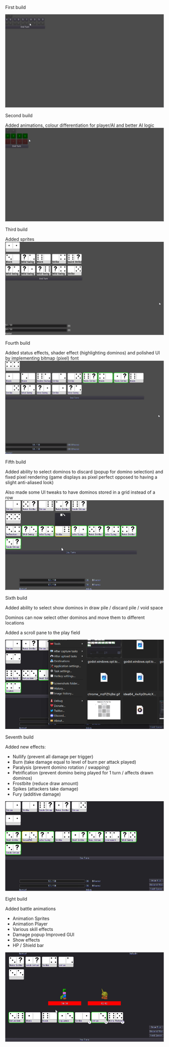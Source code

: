 First build

![First Build](https://github.com/boomyville/domino-dominion/blob/main/screenRecordings/11October2024.gif?raw=true)

Second build

Added animations, colour differentiation for player/AI and better AI logic
![Second Build](https://github.com/boomyville/domino-dominion/blob/main/screenRecordings/14October2024.gif?raw=true)

Third build

Added sprites
![Third Build](https://github.com/boomyville/domino-dominion/blob/main/screenRecordings/23October2024.gif?raw=true)

Fourth build

Added status effects, shader effect (highlighting dominos) and polished UI by implementing bitmap (pixel) font
![Fourth Build](https://github.com/boomyville/domino-dominion/blob/main/screenRecordings/28October2024.gif?raw=true)

Fifth build

Added ability to select dominos to discard (popup for domino selection) and fixed pixel rendering (game displays as pixel perfect opposed to having a slight anti-aliased look)

Also made some UI tweaks to have dominos stored in a grid instead of a row
![Fifth Build](https://github.com/boomyville/domino-dominion/blob/main/screenRecordings/31October2024.gif?raw=true)

Sixth build

Added ability to select show dominos in draw pile / discard pile / void space 

Dominos can now select other dominos and move them to different locations

Added a scroll pane to the play field 

![Sixth Build](https://github.com/boomyville/domino-dominion/blob/main/screenRecordings/8November2024.gif?raw=true)

Seventh build

Added new effects:
- Nullify (prevent all damage per trigger)
- Burn (take damage equal to level of burn per attack played)
- Paralysis (prevent domino rotation / swapping)
- Petrification (prevent domino being played for 1 turn / affects drawn dominos)
- Frostbite (reduce draw amount)
- Spikes (attackers take damage)
- Fury (additive damage)

![Seventh Build](https://github.com/boomyville/domino-dominion/blob/main/screenRecordings/14November2024.gif?raw=true)

Eight build

Added battle animations
 - Animation Sprites
 - Animation Player
 - Various skill effects
 - Damage popup
Improved GUI
 - Show effects
 - HP / Shield bar

![Current Build](https://github.com/boomyville/domino-dominion/blob/main/screenRecordings/CurrentBuild.gif?raw=true)

